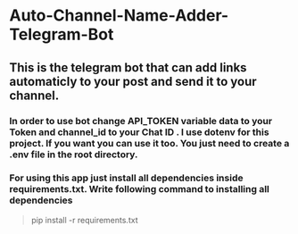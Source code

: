 # Auto-Channel-Name-Adder-Telegram-Bot

## This is the telegram bot that can add links automaticly to your post and send it to your channel. 

### In order to use bot change API_TOKEN variable data to your Token and channel_id to your Chat ID . I use dotenv for this project. If you want you can use it too. You just need to create a .env file in the root directory.

### For using this app just install all dependencies inside **requirements.txt**. Write following command to installing all dependencies

> pip install -r requirements.txt
